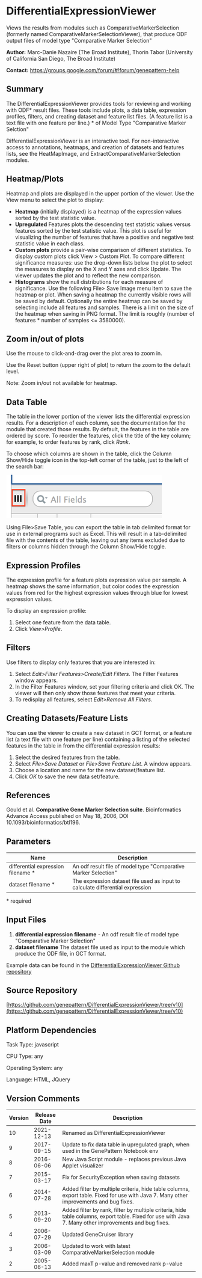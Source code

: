 # DifferentialExpressionViewer

Views the results from modules such as ComparativeMarkerSelection (formerly named ComparativeMarkerSelectionViewer), that produce ODF output files of model type "Comparative Marker Selection"

**Author:** Marc-Danie Nazaire (The Broad Institute), Thorin Tabor (University of California San Diego, The Broad Institute)

**Contact:** https://groups.google.com/forum/#!forum/genepattern-help

## Summary
The DifferentialExpressionViewer provides tools for reviewing and working with ODF* result files. 
These tools include plots, a data table, expression profiles, filters, and creating dataset and feature list files. 
(A feature list is a text file with one feature per line.)
\* of Model Type "Comparative Marker Selction"

DifferentialExpressionViewer is an interactive tool. For non-interactive access to annotations, heatmaps, 
and creation of datasets and features lists, see the HeatMapImage, and ExtractComparativeMarkerSelection modules.

## Heatmap/Plots
Heatmap and plots are displayed in the upper portion of the viewer. Use the View menu to select the plot to display:

- **Heatmap** (initially displayed) is a heatmap of the expression values sorted by the test statistic value.
- **Upregulated** Features plots the descending test statistic values versus features sorted by the test statistic value. 
  This plot is useful for visualizing the number of features that have a positive and negative test statistic value in each class.
- **Custom plots**  provide a pair-wise comparison of different statistics. To display custom plots click View > Custom Plot. 
  To compare different significance measures: use the drop-down lists below the plot to select the measures to display 
  on the X and Y axes and click Update. The viewer updates the plot and to reflect the new comparison.
- **Histograms** show the null distributions for each measure of significance.
Use the following File> Save Image menu item to save the heatmap or plot. When saving a heatmap the currently visible 
  rows will be saved by default. Optionally the entire heatmap can be saved by selecting include all features and samples. 
  There is a limit on the size of the heatmap when saving in PNG format. 
  The limit is roughly (number of features * number of samples <= 3580000).
  
## Zoom in/out of plots
Use the mouse to click-and-drag over the plot area to zoom in.

Use the Reset button (upper right of plot) to return the zoom to the default level. 

Note: Zoom in/out not available for heatmap.

## Data Table
The table in the lower portion of the viewer lists the differential expression results. For a description of each column, 
see the documentation for the module that created those results.
By default, the features in the table are ordered by score. 
To reorder the features, click the title of the key column; for example, to order features by rank, click _Rank_.  

To choose which columns are shown in the table, click the Column Show/Hide toggle icon in the top-left corner of the table, 
just to the left of the search bar:

![](content_cms_show_hide_column_toggle.png)

Using File>Save Table, you can export the table in tab delimited format for use in external programs such as Excel. 
This will result in a tab-delimited file with the contents of the table, leaving out any items excluded due to filters 
or columns hidden through the Column Show/Hide toggle.

## Expression Profiles
The expression profile for a feature plots expression value per sample. A heatmap shows the same information, 
but color codes the expression values from red for the highest expression values through blue for lowest expression values. 

To display an expression profile:

1. Select one feature from the data table.
2. Click _View>Profile_.

## Filters
Use filters to display only features that you are interested in:

1. Select _Edit>Filter Features>Create/Edit Filters_. The Filter Features window appears.
2. In the Filter Features window, set your filtering criteria and click OK. The viewer will then only show those features that meet your criteria.
3. To redisplay all features, select _Edit>Remove All Filters_.

## Creating Datasets/Feature Lists
You can use the viewer to create a new dataset in GCT format, or a feature list (a text file with one feature per line) 
containing a listing of the selected features in the table in from the differential expression results:

1. Select the desired features from the table.
2. Select _File>Save Dataset_ or _File>Save Feature List_. A window appears.
3. Choose a location and name for the new dataset/feature list.
4. Click _OK_ to save the new data set/feature.

## References
Gould et al. **Comparative Gene Marker Selection suite**. Bioinformatics Advance Access published on May 18, 2006, DOI 10.1093/bioinformatics/btl196.

## Parameters

| Name | Description |
| ---------| ---------------|
| differential expression filename * | An odf result file of model type "Comparative Marker Selection" |
| dataset filename * | The expression dataset file used as input to calculate differential expression |
\*  required

## Input Files
1. **differential expression filename** - An odf result file of model type "Comparative Marker Selection"
2. **dataset filename** The dataset file used as input to the module which produce the ODF file, in GCT format.

Example data can be found in the [DifferentialExpressionViewer Github repository](https://github.com/genepattern/DifferentialExpressionViewer/tree/v10/gpunit/input)

## Source Repository
[https://github.com/genepattern/DifferentialExpressionViewer/tree/v10](https://github.com/genepattern/DifferentialExpressionViewer/tree/v10)

## Platform Dependencies
Task Type:
javascript

CPU Type:
any

Operating System:
any

Language:
HTML, JQuery

## Version Comments

| Version |	Release Date | Description |
| ------- | ------------ | ----------- |
| 10 | 2021-12-13 | Renamed as DifferentialExpressionViewer |
| 9	| 2017-09-15 | Update to fix data table in upregulated graph, when used in the GenePattern Notebook env |
| 8	| 2016-06-06 | New Java Script module - replaces previous Java Applet visualizer |
| 7	| 2015-03-17 | Fix for SecurityException when saving datasets |
| 6	| 2014-07-28 | Added filter by multiple criteria, hide table columns, export table. Fixed for use with Java 7. Many other improvements and bug fixes. |
| 5	| 2013-09-20 | Added filter by rank, filter by multiple criteria, hide table columns, export table. Fixed for use with Java 7. Many other improvements and bug fixes. |
| 4	| 2006-07-29 | Updated GeneCruiser library |
| 3	| 2006-03-09 | Updated to work with latest ComparativeMarkerSelection module |
| 2	| 2005-06-13 | Added maxT p-value and removed rank p-value |